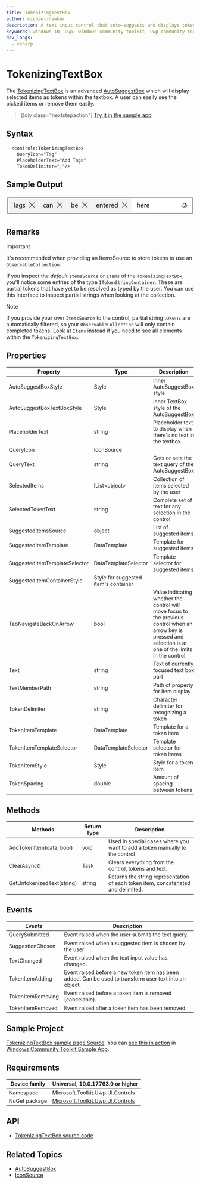 ```yaml
---
title: TokenizingTextBox
author: michael-hawker
description: A text input control that auto-suggests and displays token items.
keywords: windows 10, uwp, windows community toolkit, uwp community toolkit, uwp toolkit, TokenizingTextBox
dev_langs:
  - csharp
---
```


# TokenizingTextBox

The [TokenizingTextBox](/dotnet/api/microsoft.toolkit.uwp.ui.controls.tokenizingtextbox) is an advanced [AutoSuggestBox](/uwp/api/Windows.UI.Xaml.Controls.AutoSuggestBox) which will display selected items as tokens within the textbox. A user can easily see the picked items or remove them easily.

> [!div class="nextstepaction"]
> [Try it in the sample app](uwpct://Controls?sample=TokenizingTextBox)

## Syntax

```xaml
  <controls:TokenizingTextBox
    QueryIcon="Tag"
    PlaceholderText="Add Tags"
    TokenDelimiter=","/>
```

## Sample Output

  ![TokenizingTextBox Example](../resources/images/Controls/TokenizingTextBox.png)

## Remarks

> [!IMPORTANT]
> It's recommended when providing an ItemsSource to store tokens to use an `ObservableCollection`.

If you inspect the *default* `ItemsSource` or `Items` of the `TokenizingTextBox`, you'll notice some entries of the type `ITokenStringContainer`. These are partial tokens that have yet to be resolved as typed by the user. You can use this interface to inspect partial strings when looking at the collection.

> [!NOTE]
> If you provide your own `ItemsSource` to the control, partial string tokens are automatically filtered, so your `ObservableCollection` will only contain completed tokens. Look at `Items` instead if you need to see all elements within the `TokenizingTextBox`.

## Properties

| Property | Type | Description |
| -- | -- | -- |
| AutoSuggestBoxStyle | Style | Inner AutoSuggestBox style |
| AutoSuggestBoxTextBoxStyle | Style | Inner TextBox style of the AutoSuggestBox |
| PlaceholderText | string | Placeholder text to display when there's no text in the textbox |
| QueryIcon | IconSource | 
| QueryText | string | Gets or sets the text query of the AutoSuggestBox |
| SelectedItems | IList&lt;object&gt; | Collection of items selected by the user |
| SelectedTokenText | string | Complete set of text for any selection in the control |
| SuggestedItemsSource | object | List of suggested items |
| SuggestedItemTemplate | DataTemplate | Template for suggested items |
| SuggestedItemTemplateSelector | DataTemplateSelector | Template selector for suggested items |
| SuggestedItemContainerStyle | Style for suggested item's container |
| TabNavigateBackOnArrow | bool | Value indicating whether the control will move focus to the previous control when an arrow key is pressed and selection is at one of the limits in the control. |
| Text | string | Text of currently focused text box part |
| TextMemberPath | string | Path of property for item display |
| TokenDelimiter | string | Character delimiter for recognizing a token |
| TokenItemTemplate | DataTemplate | Template for a token item |
| TokenItemTemplateSelector | DataTemplateSelector | Template selector for token items |
| TokenItemStyle | Style | Style for a token item |
| TokenSpacing | double | Amount of spacing between tokens |

## Methods

| Methods | Return Type | Description |
| -- | -- | -- |
| AddTokenItem(data, bool) | void | Used in special cases where you want to add a token manually to the control |
| ClearAsync() | Task | Clears everything from the control, tokens and text. |
| GetUntokenizedText(string) | string | Returns the string representation of each token item, concatenated and delimited. |

## Events

| Events | Description |
| -- | -- |
| QuerySubmitted | Event raised when the user submits the text query. |
| SuggestionChosen | Event raised when a suggested item is chosen by the user. |
| TextChanged | Event raised when the text input value has changed. |
| TokenItemAdding | Event raised before a new token item has been added. Can be used to transform user text into an object. |
| TokenItemRemoving | Event raised before a token item is removed (cancelable). |
| TokenItemRemoved | Event raised after a token item has been removed. |

## Sample Project

[TokenizingTextBox sample page Source](https://github.com/windows-toolkit/WindowsCommunityToolkit/tree/master/Microsoft.Toolkit.Uwp.SampleApp/SamplePages/TokenizingTextBox). You can [see this in action](uwpct://Controls?sample=TokenizingTextBox) in [Windows Community Toolkit Sample App](https://aka.ms/uwptoolkitapp).

## Requirements

| Device family | Universal, 10.0.17763.0 or higher |
| -- | -- |
| Namespace | Microsoft.Toolkit.Uwp.UI.Controls |
| NuGet package | [Microsoft.Toolkit.Uwp.UI.Controls](https://www.nuget.org/packages/Microsoft.Toolkit.Uwp.UI.Controls/) |

## API

* [TokenizingTextBox source code](https://github.com/windows-toolkit/WindowsCommunityToolkit/tree/master/Microsoft.Toolkit.Uwp.UI.Controls/TokenizingTextBox)

## Related Topics

* [AutoSuggestBox](/uwp/api/Windows.UI.Xaml.Controls.AutoSuggestBox)
* [IconSource](/uwp/api/windows.ui.xaml.controls.iconsource)